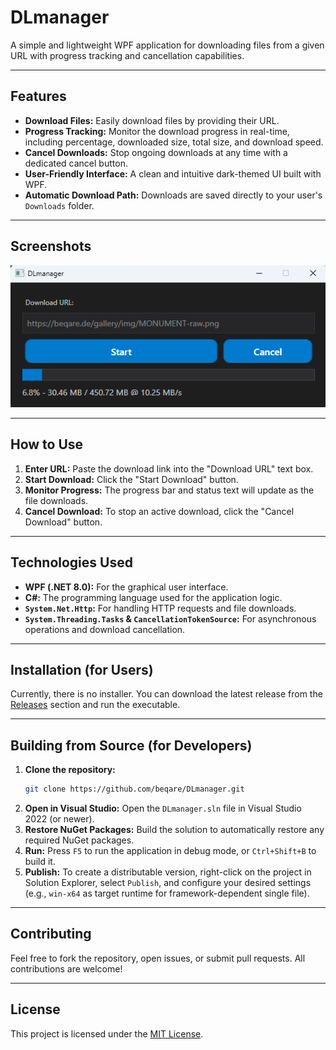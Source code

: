 # DLmanager

A simple and lightweight WPF application for downloading files from a given URL with progress tracking and cancellation capabilities.

---

## Features

* **Download Files:** Easily download files by providing their URL.
* **Progress Tracking:** Monitor the download progress in real-time, including percentage, downloaded size, total size, and download speed.
* **Cancel Downloads:** Stop ongoing downloads at any time with a dedicated cancel button.
* **User-Friendly Interface:** A clean and intuitive dark-themed UI built with WPF.
* **Automatic Download Path:** Downloads are saved directly to your user's `Downloads` folder.

---

## Screenshots

![DEMO](https://raw.githubusercontent.com/beqare/DLmanager/refs/heads/master/github/screenshot.png)

---

## How to Use

1.  **Enter URL:** Paste the download link into the "Download URL" text box.
2.  **Start Download:** Click the "Start Download" button.
3.  **Monitor Progress:** The progress bar and status text will update as the file downloads.
4.  **Cancel Download:** To stop an active download, click the "Cancel Download" button.

---

## Technologies Used

* **WPF (.NET 8.0):** For the graphical user interface.
* **C#:** The programming language used for the application logic.
* **`System.Net.Http`:** For handling HTTP requests and file downloads.
* **`System.Threading.Tasks` & `CancellationTokenSource`:** For asynchronous operations and download cancellation.

---

## Installation (for Users)

Currently, there is no installer. You can download the latest release from the [Releases](https://github.com/beqare/DLmanager/releases) section and run the executable.

---

## Building from Source (for Developers)

1.  **Clone the repository:**
    ```bash
    git clone https://github.com/beqare/DLmanager.git
    ```
2.  **Open in Visual Studio:** Open the `DLmanager.sln` file in Visual Studio 2022 (or newer).
3.  **Restore NuGet Packages:** Build the solution to automatically restore any required NuGet packages.
4.  **Run:** Press `F5` to run the application in debug mode, or `Ctrl+Shift+B` to build it.
5.  **Publish:** To create a distributable version, right-click on the project in Solution Explorer, select `Publish`, and configure your desired settings (e.g., `win-x64` as target runtime for framework-dependent single file).

---

## Contributing

Feel free to fork the repository, open issues, or submit pull requests. All contributions are welcome!

---

## License

This project is licensed under the [MIT License](LICENSE).